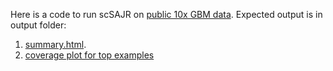 Here is a code to run scSAJR on [public 10x GBM data](https://www.10xgenomics.com/datasets/human-glioblastoma-multiforme-5-v-1-targeted-neuroscience-panel-1-standard-4-0-0). Expected output is in output folder:
1. [summary.html](https://html-preview.github.io/?url=https://github.com/cellgeni/nf-scsajr/blob/main/examples/10x.GBM/output/summary.html).
2. [coverage plot for top examples](10x.GBM/output/examples.pdf)
